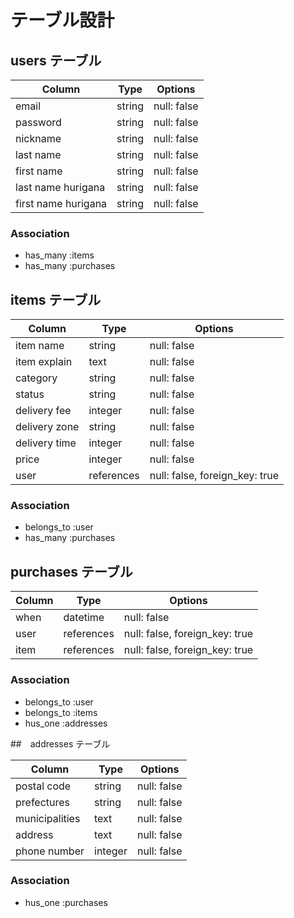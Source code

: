 # テーブル設計

## users テーブル

| Column                | Type   | Options     |
| --------------------- | ------ | ----------- |
| email                 | string | null: false |
| password              | string | null: false |
| nickname              | string | null: false |
| last name             | string | null: false |
| first name            | string | null: false |
| last name hurigana    | string | null: false |
| first name hurigana   | string | null: false |

### Association

- has_many :items
- has_many :purchases



## items テーブル

| Column        | Type       | Options                        |
| ------------- | ---------- | ------------------------------ |
| item name     | string     | null: false                    |
| item explain  | text       | null: false                    |
| category      | string     | null: false                    |
| status        | string     | null: false                    |
| delivery fee  | integer    | null: false                    |
| delivery zone | string     | null: false                    |
| delivery time | integer    | null: false                    |
| price         | integer    | null: false                    |
| user          | references | null: false, foreign_key: true |

### Association

- belongs_to :user
- has_many   :purchases



## purchases テーブル

| Column | Type       | Options                        |
| ------ | ---------- | ------------------------------ |
| when   | datetime   | null: false                    |
| user   | references | null: false, foreign_key: true |
| item   | references | null: false, foreign_key: true |

### Association

- belongs_to :user
- belongs_to :items
- hus_one :addresses



##　addresses テーブル

| Column         | Type    | Options     |
| -------------- | ------- | ----------- |
| postal code    | string  | null: false |
| prefectures    | string  | null: false |
| municipalities | text    | null: false |
| address        | text    | null: false |
| phone number   | integer | null: false |

### Association

- hus_one :purchases

